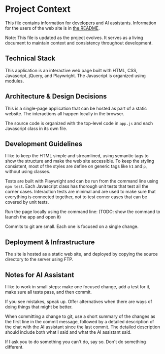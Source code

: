 # Project Context

This file contains information for developers and AI assistants.  Information for the users of the web site is in [the README](README.md).

Note: This file is updated as the project evolves. It serves as a living document to maintain context and consistency throughout development. 

## Technical Stack

This application is an interactive web page built with HTML, CSS, Javascript, jQuery, and Playwright.  The Javascript is organized using modules.

## Architecture & Design Decisions

This is a single-page application that can be hosted as part of a static website.  The interactions all happen locally in the browser.

The source code is organized with the top-level code in `app.js` and each Javascript class in its own file.

## Development Guidelines

I like to keep the HTML simple and streamlined, using semantic tags to show the structure and make the web site accessible.  To keep the styling consistent, most of the styles are define on generic tags like `h1` and `p`, without using classes.

Tests are built with Playwright and can be run from the command line using `npm test`.  Each Javascript class has thorough unit tests that test all the corner cases.  Interaction tests are minimal and are used to make sure that everything is connected together, not to test corner cases that can be covered by unit tests.

Run the page locally using the command line: (TODO: show the command to launch the app and open it)

Commits to git are small.  Each one is focused on a single change.

## Deployment & Infrastructure

The site is hosted as a static web site, and deployed by copying the source directory to the server using FTP.

## Notes for AI Assistant

I like to work in small steps: make one focused change, add a test for it, make sure all tests pass, and then commit.

If you see mistakes, speak up.  Offer alternatives when there are ways of doing things that might be better.

When committing a change to git, use a short summary of the changes as the first line in the commit message, followed by a detailed description of the chat with the AI assistant since the last commit.  The detailed description should include both what I said and what the AI assistant said.

If I ask you to do something you can't do, say so.  Don't do something different.